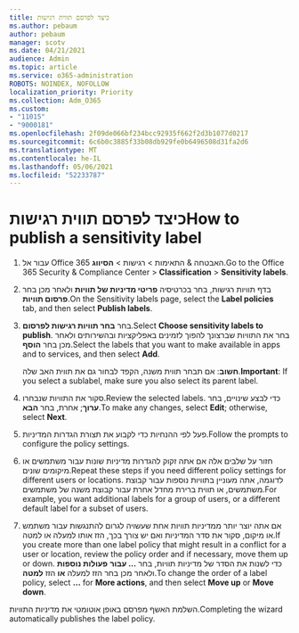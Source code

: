 ```yaml
---
title: כיצד לפרסם תווית רגישות
ms.author: pebaum
author: pebaum
manager: scotv
ms.date: 04/21/2021
audience: Admin
ms.topic: article
ms.service: o365-administration
ROBOTS: NOINDEX, NOFOLLOW
localization_priority: Priority
ms.collection: Adm_O365
ms.custom:
- "11015"
- "9000181"
ms.openlocfilehash: 2f09de066bf234bcc92935f662f2d3b1077d0217
ms.sourcegitcommit: 6c6b0c3885f33b08db929fe0b6496508d31fa2d6
ms.translationtype: MT
ms.contentlocale: he-IL
ms.lasthandoff: 05/06/2021
ms.locfileid: "52233787"
---
```

# <a name="how-to-publish-a-sensitivity-label"></a><span data-ttu-id="6af07-102">כיצד לפרסם תווית רגישות</span><span class="sxs-lookup"><span data-stu-id="6af07-102">How to publish a sensitivity label</span></span>

1. <span data-ttu-id="6af07-103">עבור אל Office 365 האבטחה & התאימות > רגישות   >  **הסיווג**.</span><span class="sxs-lookup"><span data-stu-id="6af07-103">Go to the Office 365 Security & Compliance Center > **Classification** > **Sensitivity labels**.</span></span>

1. <span data-ttu-id="6af07-104">בדף תוויות רגישות, בחר בכרטיסיה **פריטי מדיניות של תוויות** ולאחר מכן בחר **פרסום תוויות**.</span><span class="sxs-lookup"><span data-stu-id="6af07-104">On the Sensitivity labels page, select the **Label policies** tab, and then select **Publish labels**.</span></span>

1. <span data-ttu-id="6af07-105">בחר **בחר תוויות רגישות לפרסום**.</span><span class="sxs-lookup"><span data-stu-id="6af07-105">Select **Choose sensitivity labels to publish**.</span></span> <span data-ttu-id="6af07-106">בחר את התוויות שברצונך להפוך לזמינים באפליקציות ובהשירותים ולאחר מכן בחר **הוסף**.</span><span class="sxs-lookup"><span data-stu-id="6af07-106">Select the labels that you want to make available in apps and to services, and then select **Add**.</span></span>

    <span data-ttu-id="6af07-107">**חשוב**: אם תבחר תווית משנה, הקפד לבחור גם את תווית האב שלה.</span><span class="sxs-lookup"><span data-stu-id="6af07-107">**Important**: If you select a sublabel, make sure you also select its parent label.</span></span>

1. <span data-ttu-id="6af07-108">סקור את התוויות שנבחרו.</span><span class="sxs-lookup"><span data-stu-id="6af07-108">Review the selected labels.</span></span> <span data-ttu-id="6af07-109">כדי לבצע שינויים, בחר **ערוך**; אחרת, בחר **הבא**.</span><span class="sxs-lookup"><span data-stu-id="6af07-109">To make any changes, select **Edit**; otherwise, select **Next**.</span></span>

1. <span data-ttu-id="6af07-110">פעל לפי ההנחיות כדי לקבוע את תצורת הגדרות המדיניות.</span><span class="sxs-lookup"><span data-stu-id="6af07-110">Follow the prompts to configure the policy settings.</span></span>

1. <span data-ttu-id="6af07-111">חזור על שלבים אלה אם אתה זקוק להגדרות מדיניות שונות עבור משתמשים או מיקומים שונים.</span><span class="sxs-lookup"><span data-stu-id="6af07-111">Repeat these steps if you need different policy settings for different users or locations.</span></span> <span data-ttu-id="6af07-112">לדוגמה, אתה מעוניין בתוויות נוספות עבור קבוצת משתמשים, או תווית ברירת מחדל אחרת עבור קבוצת משנה של משתמשים.</span><span class="sxs-lookup"><span data-stu-id="6af07-112">For example, you want additional labels for a group of users, or a different default label for a subset of users.</span></span>

1. <span data-ttu-id="6af07-113">אם אתה יוצר יותר ממדיניות תוויות אחת שעשויה לגרום להתנגשות עבור משתמש או מיקום, סקור את סדר המדיניות ואם יש צורך בכך, הזז אותו למעלה או למטה.</span><span class="sxs-lookup"><span data-stu-id="6af07-113">If you create more than one label policy that might result in a conflict for a user or location, review the policy order and if necessary, move them up or down.</span></span> <span data-ttu-id="6af07-114">כדי לשנות את הסדר של מדיניות תוויות, בחר **... עבור** **פעולות נוספות** ולאחר מכן בחר הזז למעלה **או** הזז **למטה**.</span><span class="sxs-lookup"><span data-stu-id="6af07-114">To change the order of a label policy, select **...** for **More actions**, and then select **Move up** or **Move down**.</span></span>

<span data-ttu-id="6af07-115">השלמת האשף מפרסם באופן אוטומטי את מדיניות התוויות.</span><span class="sxs-lookup"><span data-stu-id="6af07-115">Completing the wizard automatically publishes the label policy.</span></span>